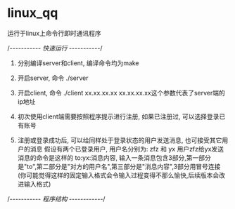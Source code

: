 # linux_qq
运行于linux上命令行即时通讯程序

/*----------- 快速运行 -----------*/

1. 分别编译server和client, 编译命令均为make

2. 开启server, 命令 ./server

3. 开启client, 命令 ./client xx.xx.xx.xx
   xx.xx.xx.xx这个参数代表了server端的ip地址
   
4. 初次使用client端需要按照程序提示进行注册, 如果已注册过, 可以选择登录已有账号

5. 注册或登录成功后, 可以给同样处于登录状态的用户发送消息, 也可接受其它用户的消息
   假设有两个已登录用户, 用户名分别为: zfz 和 yx
   用户zfz给yx发送消息的命令是这样的 to:yx:消息内容,
   输入一条消息包含3部分,第一部分是"to",第二部分是"对方的用户名",第三部分是"消息内容",3部分用冒号连接
   (你可能觉得这样的固定输入格式会令输入过程变得不那么愉快,后续版本会改进输入格式)

/*----------- 程序结构 ------------*/


